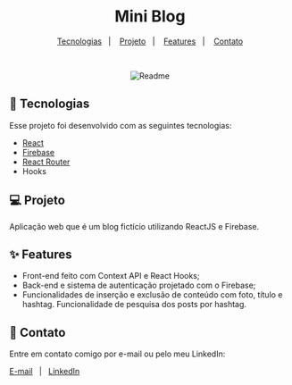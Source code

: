 <h1 align="center">Mini Blog</h1>

<p align="center">
  <a href="#-tecnologias">Tecnologias</a>&nbsp;&nbsp;&nbsp;|&nbsp;&nbsp;&nbsp;
  <a href="#-projeto">Projeto</a>&nbsp;&nbsp;&nbsp;|&nbsp;&nbsp;&nbsp;
  <a href="#-features">Features</a>&nbsp;&nbsp;&nbsp;|&nbsp;&nbsp;&nbsp;
  <a href="#-contato">Contato</a>
</p>

<br>

<p align="center">
  <img alt="Readme" title="Readme" src="./github/Mini_Blog.gif"/>
</p>

## 🚀 Tecnologias

Esse projeto foi desenvolvido com as seguintes tecnologias:

- [React](https://reactjs.org)
- [Firebase](https://firebase.google.com/?hl=pt)
- [React Router](https://reactrouter.com/en/main)
- Hooks

## 💻 Projeto

Aplicação web que é um blog fictício utilizando ReactJS e Firebase.

## ✨ Features

- Front-end feito com Context API e React Hooks;
- Back-end e sistema de autenticação projetado com o Firebase;
- Funcionalidades de inserção e exclusão de conteúdo com foto, título e hashtag. Funcionalidade de pesquisa dos posts por hashtag.

## 📲 Contato

Entre em contato comigo por e-mail ou pelo meu LinkedIn:

<a href="mailto:marcelodoehnert@hotmail.com">E-mail</a>&nbsp;&nbsp;&nbsp;|&nbsp;&nbsp;&nbsp;<a href="https://www.linkedin.com/in/marcelo-doehnert-cordeiro/">LinkedIn</a>